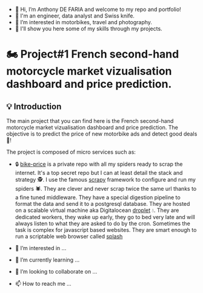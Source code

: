 - 👋 Hi, I’m Anthony DE FARIA and welcome to my repo and portfolio!
- 👷 I'm an engineer, data analyst and Swiss knife.
- 👀 I’m interested in motorbikes, travel and photography. 
- 💪 I'll show you here some of my skills through my projects.

# 🏍️ Project#1 French second-hand motorcycle market vizualisation dashboard and price prediction.
## 💡 Introduction
The main project that you can find here is the French second-hand motorcycle market vizualisation dashboard and price prediction.
The objective is to predict the price of new motorbike ads and detect good deals 🤑!


The project is composed of micro services such as:
- 🔒 [bike-price](https://github.com/AnthonyDF/bike_price) is a private repo with all my spiders ready to scrap the internet. It's a top secret repo but I can at least detail the stack and strategy 🕵️. I use the famous [scrapy](https://fr.wikipedia.org/wiki/Scrapy) framework to configure and run my spiders 🕷️. They are clever and never scrap twice the same url thanks to a fine tuned middleware. They have a special digestion pipeline to format the data and send it to a postgresql database. They are hosted on a scalable virtual machine aka Digitalocean [droplet](https://www.digitalocean.com/products/droplets) 💧. They are dedicated workers, they wake up early, they go to bed very late and will always listen to what they are asked to do by the cron. Sometimes the task is complex for javascript based websites.  They are smart enough to run a scriptable web browser called [splash](https://github.com/scrapinghub/splash)

- 👀 I’m interested in ...
- 🌱 I’m currently learning ...
- 💞️ I’m looking to collaborate on ...
- 📫 How to reach me ...

<!---
AnthonyDF/AnthonyDF is a ✨ special ✨ repository because its `README.md` (this file) appears on your GitHub profile.
You can click the Preview link to take a look at your changes.
--->
